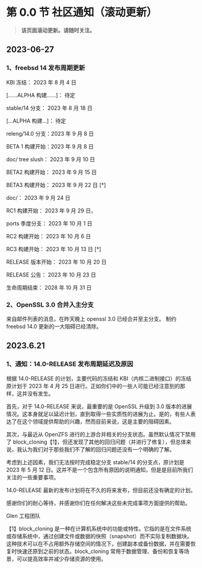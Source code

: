 # 第 0.0 节 社区通知（滚动更新）

> **该页面滚动更新。请随时关注。**

## 2023-06-27

### 1、freebsd 14 发布周期更新

KBI 冻结： 2023 年 8 月 4 日

[......ALPHA 构建......]： 待定

stable/14 分支： 2023 年 8 月 18 日

[...ALPHA 构建...]： 待定

releng/14.0 分支：2023 年 9 月 8 日

BETA 1 构建开始：2023 年 9 月 8 日

doc/ tree slush： 2023 年 9 月 10 日

BETA2 构建开始： 2023 年 9 月 15 日

BETA3 构建开始： 2023 年 9 月 22 日 [*]

doc/： 2023 年 9 月 24 日

RC1 构建开始： 2023 年 9 月 29 日，

ports 季度分支： 2023 年 10 月 1 日

RC2 构建开始： 2023 年 10 月 6 日

RC3 构建开始： 2023 年 10 月 13 日 [*]

RELEASE 版本开始： 2023 年 10 月 20 日

RELEASE 公告： 2023 年 10 月 23 日

生命周期结束： 2028 年 10 月 31 日

### 2、OpenSSL 3.0 合并入主分支

来自邮件列表的消息，在昨天晚上 openssl 3.0 已经合并至主分支。​ 制约 freebsd 14.0 更新的一大阻碍已经清除。

## 2023.6.21

### 1、通知：14.0-RELEASE 发布周期延迟及原因

根据 14.0-RELEASE 的计划，主要代码的冻结和 KBI（内核二进制接口）的冻结原计划于 2023 年 4 月 25 日进行。正如你们中的一些人可能已经注意到的那样，这并没有发生。

首先，对于 14.0-RELEASE 来说，最重要的是 OpenSSL 升级到 3.0 版本的进展情况。这本身就足以延迟计划，直到取得一些实质性的进展为止。是的，有些人表达了在这个领域提供帮助的兴趣，然而目前来说，这是主要的阻碍因素。

其次，与最近从 OpenZFS 进行的上游合并相关的分支状态。虽然默认情况下禁用了 block_cloning【1】，但还发现了其他的回归问题（并进行了修复），但总体来说，我认为我们对于那些我们不了解的回归问题还没有一个明确的了解。

考虑到上述因素，我们无法按时完成稳定分支 stable/14 的分支点，原计划是 2023 年 5 月 12 日。这并不是一个包含所有原因的说明通知，但是是目前所我们关注的一些重要事项。

14.0-RELEASE 最新的发布计划将在不久的将来发布，但目前还没有确定的计划。

感谢你们的耐心等待，并感谢你们在任何解决这些未完成事项方面提供的帮助。

Glen
工程团队

【1】block_cloning 是一种在计算机系统中的功能或特性。它指的是在文件系统或存储系统中，通过创建文件或数据的快照（snapshot）而不实际复制数据块。这种技术可以在不占用额外存储空间的情况下，创建副本或备份数据，并在需要恢复时快速还原到之前的状态。block_cloning 常用于数据管理、备份和恢复等场景，可以提高效率并减少存储资源的使用。